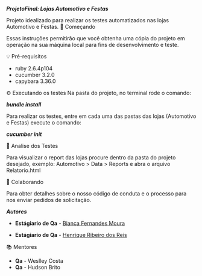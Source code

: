 ***ProjetoFinal: Lojas Automotivo e Festas***

Projeto idealizado para realizar os testes automatizados nas lojas Automotivo e Festas.
🚀 Começando

  Essas instruções permitirão que você obtenha uma cópia do projeto em operação na sua máquina local para fins de desenvolvimento e teste.

💡 Pré-requisitos
  * ruby 2.6.4p104
  * cucumber 3.2.0
  * capybara 3.36.0
  
⚙️ Executando os testes
Na pasta do projeto, no terminal rode o comando:

***bundle install***

Para realizar os testes, entre em cada uma das pastas das lojas (Automotivo e Festas) execute o comando:

***cucumber init***

📝 Analise dos Testes


Para visualizar o report das lojas procure dentro da pasta do projeto desejado, exemplo: Automotivo > Data > Reports e abra o arquivo Relatorio.html

👥 Colaborando


Para obter detalhes sobre o nosso código de conduta e o processo para nos enviar pedidos de solicitação.

 ***Autores***
    
    
 * **Estágiario de Qa** - [Bianca Fernandes Moura](https://github.com/biancamoura-wbj)
  
  
 * **Estágiario de Qa** - [Henrique Ribeiro dos Reis](https://github.com/henrique-reis-WJ)
  
📚 Mentores


* **Qa** - Weslley Costa
* **Qa** - Hudson Brito

